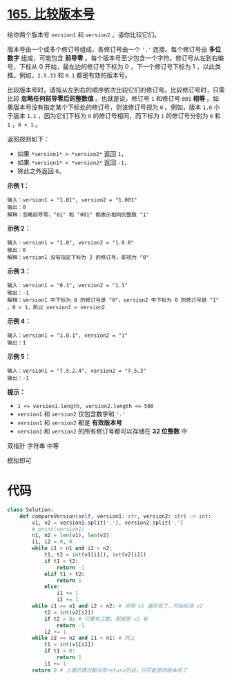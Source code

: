 <!--
 * @Description: 
 * @Autor: Au3C2
 * @Date: 2021-09-01 11:31:40
 * @LastEditors: Au3C2
 * @LastEditTime: 2021-09-01 11:31:40
-->
# [165. 比较版本号](https://leetcode-cn.com/problems/compare-version-numbers/)

给你两个版本号 `version1` 和 `version2` ，请你比较它们。

版本号由一个或多个修订号组成，各修订号由一个 `'.'` 连接。每个修订号由 **多位数字** 组成，可能包含 **前导零** 。每个版本号至少包含一个字符。修订号从左到右编号，下标从 0 开始，最左边的修订号下标为 0 ，下一个修订号下标为 1 ，以此类推。例如，`2.5.33` 和 `0.1` 都是有效的版本号。

比较版本号时，请按从左到右的顺序依次比较它们的修订号。比较修订号时，只需比较 **忽略任何前导零后的整数值** 。也就是说，修订号 `1` 和修订号 `001` **相等** 。如果版本号没有指定某个下标处的修订号，则该修订号视为 `0` 。例如，版本 `1.0` 小于版本 `1.1` ，因为它们下标为 `0` 的修订号相同，而下标为 `1` 的修订号分别为 `0` 和 `1` ，`0 < 1` 。

返回规则如下：

- 如果 `*version1* > *version2*` 返回 `1`，
- 如果 `*version1* < *version2*` 返回 `-1`，
- 除此之外返回 `0`。

 

**示例 1：**

```
输入：version1 = "1.01", version2 = "1.001"
输出：0
解释：忽略前导零，"01" 和 "001" 都表示相同的整数 "1"
```

**示例 2：**

```
输入：version1 = "1.0", version2 = "1.0.0"
输出：0
解释：version1 没有指定下标为 2 的修订号，即视为 "0"
```

**示例 3：**

```
输入：version1 = "0.1", version2 = "1.1"
输出：-1
解释：version1 中下标为 0 的修订号是 "0"，version2 中下标为 0 的修订号是 "1" 。0 < 1，所以 version1 < version2
```

**示例 4：**

```
输入：version1 = "1.0.1", version2 = "1"
输出：1
```

**示例 5：**

```
输入：version1 = "7.5.2.4", version2 = "7.5.3"
输出：-1
```

 

**提示：**

- `1 <= version1.length, version2.length <= 500`
- `version1` 和 `version2` 仅包含数字和 `'.'`
- `version1` 和 `version2` 都是 **有效版本号**
- `version1` 和 `version2` 的所有修订号都可以存储在 **32 位整数** 中

双指针 字符串 中等

模拟即可

# 代码

```python
class Solution:
    def compareVersion(self, version1: str, version2: str) -> int:
        v1, v2 = version1.split('.'), version2.split('.')
        # print(version1)
        n1, n2 = len(v1), len(v2)
        i1, i2 = 0, 0
        while i1 < n1 and i2 < n2:
            t1, t2 = int(v1[i1]), int(v2[i2])
            if t1 < t2:
                return -1
            elif t1 > t2:
                return 1
            else:
                i1 += 1
                i2 += 1
        while i1 == n1 and i2 < n2: # 说明 v1 遍历完了，开始检测 v2
            t2 = int(v2[i2])
            if t2 > 0: # 只要有正数，那就是 v2 新
                return -1
            i2 += 1
        while i2 == n2 and i1 < n1: # 同上
            t1 = int(v1[i1])
            if t1 > 0: 
                return 1
            i1 += 1
        return 0 # 上面的情况都没有return的话，只可能是同版本号了
```

